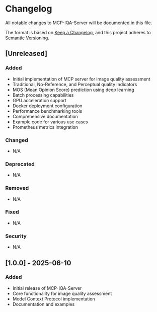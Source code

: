 # Changelog

All notable changes to MCP-IQA-Server will be documented in this file.

The format is based on [Keep a Changelog](https://keepachangelog.com/en/1.0.0/),
and this project adheres to [Semantic Versioning](https://semver.org/spec/v2.0.0.html).

## [Unreleased]

### Added
- Initial implementation of MCP server for image quality assessment
- Traditional, No-Reference, and Perceptual quality indicators
- MOS (Mean Opinion Score) prediction using deep learning
- Batch processing capabilities
- GPU acceleration support
- Docker deployment configuration
- Performance benchmarking tools
- Comprehensive documentation
- Example code for various use cases
- Prometheus metrics integration

### Changed
- N/A

### Deprecated
- N/A

### Removed
- N/A

### Fixed
- N/A

### Security
- N/A

## [1.0.0] - 2025-06-10

### Added
- Initial release of MCP-IQA-Server
- Core functionality for image quality assessment
- Model Context Protocol implementation
- Documentation and examples